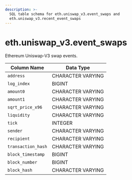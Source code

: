 ```yaml
---
description: >-
  SQL table schema for eth.uniswap_v3.event_swaps and
  eth.uniswap_v3.recent_event_swaps
---
```


# eth.uniswap\_v3.event\_swaps

Ethereum Uniswap-V3 swap events.

| Column Name        | Data Type         |
| ------------------ | ----------------- |
| `address`          | CHARACTER VARYING |
| `log_index`        | BIGINT            |
| `amount0`          | CHARACTER VARYING |
| `amount1`          | CHARACTER VARYING |
| `sqrt_price_x96`   | CHARACTER VARYING |
| `liquidity`        | CHARACTER VARYING |
| `tick`             | INTEGER           |
| `sender`           | CHARACTER VARYING |
| `recipient`        | CHARACTER VARYING |
| `transaction_hash` | CHARACTER VARYING |
| `block_timestamp`  | BIGINT            |
| `block_number`     | BIGINT            |
| `block_hash`       | CHARACTER VARYING |
